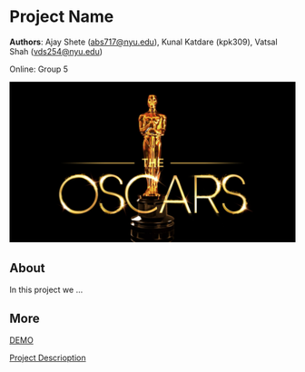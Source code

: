 # Project Name
**Authors**: Ajay Shete (abs717@nyu.edu), Kunal Katdare (kpk309), Vatsal Shah (vds254@nyu.edu)

Online: Group 5 

![Screenhot](screenshot.jpg)


## About
In this project we ...

## More
[DEMO](https://nyu-vis-fall2018.github.io/project-template/)

[Project Descrioption](project.pdf)

